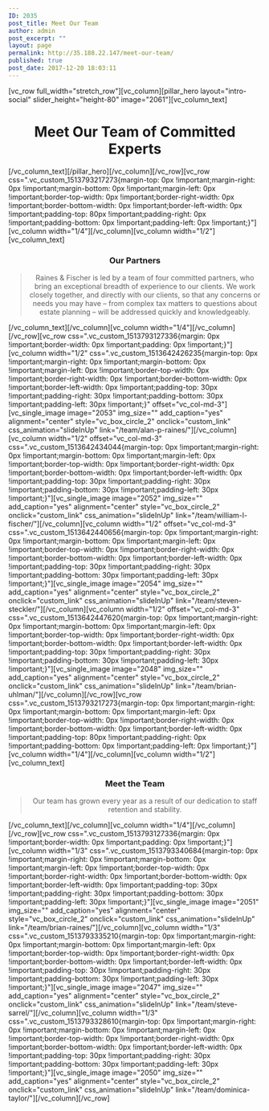 ```yaml
---
ID: 2035
post_title: Meet Our Team
author: admin
post_excerpt: ""
layout: page
permalink: http://35.188.22.147/meet-our-team/
published: true
post_date: 2017-12-20 18:03:11
---
```

[vc_row full_width="stretch_row"][vc_column][pillar_hero layout="intro-social" slider_height="height-80" image="2061"][vc_column_text]
<h1 style="text-align: center;">Meet Our Team of Committed Experts</h1>
[/vc_column_text][/pillar_hero][/vc_column][/vc_row][vc_row css=".vc_custom_1513793217273{margin-top: 0px !important;margin-right: 0px !important;margin-bottom: 0px !important;margin-left: 0px !important;border-top-width: 0px !important;border-right-width: 0px !important;border-bottom-width: 0px !important;border-left-width: 0px !important;padding-top: 80px !important;padding-right: 0px !important;padding-bottom: 0px !important;padding-left: 0px !important;}"][vc_column width="1/4"][/vc_column][vc_column width="1/2"][vc_column_text]
<h3 style="text-align: center;">Our Partners</h3>
<blockquote>
<p style="text-align: center;">Raines &amp; Fischer is led by a team of four committed partners, who bring an exceptional breadth of experience to our clients. We work closely together, and directly with our clients, so that any concerns or needs you may have – from complex tax matters to questions about estate planning – will be addressed quickly and knowledgeably.</p>
</blockquote>
[/vc_column_text][/vc_column][vc_column width="1/4"][/vc_column][/vc_row][vc_row css=".vc_custom_1513793127336{margin: 0px !important;border-width: 0px !important;padding: 0px !important;}"][vc_column width="1/2" css=".vc_custom_1513642426235{margin-top: 0px !important;margin-right: 0px !important;margin-bottom: 0px !important;margin-left: 0px !important;border-top-width: 0px !important;border-right-width: 0px !important;border-bottom-width: 0px !important;border-left-width: 0px !important;padding-top: 30px !important;padding-right: 30px !important;padding-bottom: 30px !important;padding-left: 30px !important;}" offset="vc_col-md-3"][vc_single_image image="2053" img_size="" add_caption="yes" alignment="center" style="vc_box_circle_2" onclick="custom_link" css_animation="slideInUp" link="/team/alan-p-raines/"][/vc_column][vc_column width="1/2" offset="vc_col-md-3" css=".vc_custom_1513642434044{margin-top: 0px !important;margin-right: 0px !important;margin-bottom: 0px !important;margin-left: 0px !important;border-top-width: 0px !important;border-right-width: 0px !important;border-bottom-width: 0px !important;border-left-width: 0px !important;padding-top: 30px !important;padding-right: 30px !important;padding-bottom: 30px !important;padding-left: 30px !important;}"][vc_single_image image="2052" img_size="" add_caption="yes" alignment="center" style="vc_box_circle_2" onclick="custom_link" css_animation="slideInUp" link="/team/william-l-fischer/"][/vc_column][vc_column width="1/2" offset="vc_col-md-3" css=".vc_custom_1513642440656{margin-top: 0px !important;margin-right: 0px !important;margin-bottom: 0px !important;margin-left: 0px !important;border-top-width: 0px !important;border-right-width: 0px !important;border-bottom-width: 0px !important;border-left-width: 0px !important;padding-top: 30px !important;padding-right: 30px !important;padding-bottom: 30px !important;padding-left: 30px !important;}"][vc_single_image image="2054" img_size="" add_caption="yes" alignment="center" style="vc_box_circle_2" onclick="custom_link" css_animation="slideInUp" link="/team/steven-steckler/"][/vc_column][vc_column width="1/2" offset="vc_col-md-3" css=".vc_custom_1513642447620{margin-top: 0px !important;margin-right: 0px !important;margin-bottom: 0px !important;margin-left: 0px !important;border-top-width: 0px !important;border-right-width: 0px !important;border-bottom-width: 0px !important;border-left-width: 0px !important;padding-top: 30px !important;padding-right: 30px !important;padding-bottom: 30px !important;padding-left: 30px !important;}"][vc_single_image image="2048" img_size="" add_caption="yes" alignment="center" style="vc_box_circle_2" onclick="custom_link" css_animation="slideInUp" link="/team/brian-uhlman/"][/vc_column][/vc_row][vc_row css=".vc_custom_1513793217273{margin-top: 0px !important;margin-right: 0px !important;margin-bottom: 0px !important;margin-left: 0px !important;border-top-width: 0px !important;border-right-width: 0px !important;border-bottom-width: 0px !important;border-left-width: 0px !important;padding-top: 80px !important;padding-right: 0px !important;padding-bottom: 0px !important;padding-left: 0px !important;}"][vc_column width="1/4"][/vc_column][vc_column width="1/2"][vc_column_text]
<h3 style="text-align: center;">Meet the Team</h3>
<blockquote>
<p style="text-align: center;">Our team has grown every year as a result of our dedication to staff retention and stability.</p>
</blockquote>
[/vc_column_text][/vc_column][vc_column width="1/4"][/vc_column][/vc_row][vc_row css=".vc_custom_1513793127336{margin: 0px !important;border-width: 0px !important;padding: 0px !important;}"][vc_column width="1/3" css=".vc_custom_1513793340684{margin-top: 0px !important;margin-right: 0px !important;margin-bottom: 0px !important;margin-left: 0px !important;border-top-width: 0px !important;border-right-width: 0px !important;border-bottom-width: 0px !important;border-left-width: 0px !important;padding-top: 30px !important;padding-right: 30px !important;padding-bottom: 30px !important;padding-left: 30px !important;}"][vc_single_image image="2051" img_size="" add_caption="yes" alignment="center" style="vc_box_circle_2" onclick="custom_link" css_animation="slideInUp" link="/team/brian-raines/"][/vc_column][vc_column width="1/3" css=".vc_custom_1513793335210{margin-top: 0px !important;margin-right: 0px !important;margin-bottom: 0px !important;margin-left: 0px !important;border-top-width: 0px !important;border-right-width: 0px !important;border-bottom-width: 0px !important;border-left-width: 0px !important;padding-top: 30px !important;padding-right: 30px !important;padding-bottom: 30px !important;padding-left: 30px !important;}"][vc_single_image image="2047" img_size="" add_caption="yes" alignment="center" style="vc_box_circle_2" onclick="custom_link" css_animation="slideInUp" link="/team/steve-sarrel/"][/vc_column][vc_column width="1/3" css=".vc_custom_1513793328610{margin-top: 0px !important;margin-right: 0px !important;margin-bottom: 0px !important;margin-left: 0px !important;border-top-width: 0px !important;border-right-width: 0px !important;border-bottom-width: 0px !important;border-left-width: 0px !important;padding-top: 30px !important;padding-right: 30px !important;padding-bottom: 30px !important;padding-left: 30px !important;}"][vc_single_image image="2050" img_size="" add_caption="yes" alignment="center" style="vc_box_circle_2" onclick="custom_link" css_animation="slideInUp" link="/team/dominica-taylor/"][/vc_column][/vc_row]